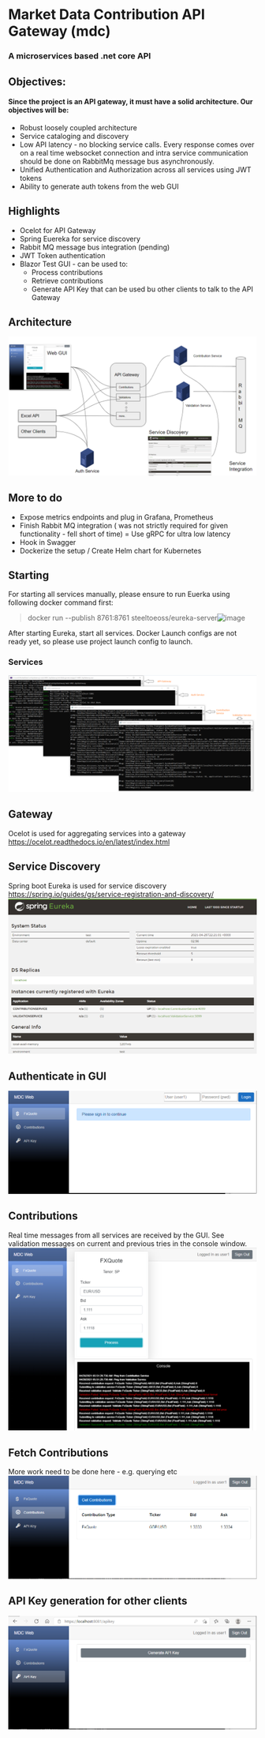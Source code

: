 # Market Data Contribution API Gateway (mdc)
### A microservices based .net core API

## Objectives:
#### Since the project is an API gateway, it must have a solid architecture. Our objectives will be:
* Robust loosely coupled architecture
* Service cataloging and discovery
* Low API latency - no blocking service calls. Every response comes over on a real time websocket connection and intra service communication should be done on RabbitMq message bus asynchronously.
* Unified Authentication and Authorization across all services using JWT tokens
* Ability to generate auth tokens from the web GUI

## Highlights
* Ocelot for API Gateway
* Spring Euereka for service discovery
* Rabbit MQ message bus integration (pending)
* JWT Token authentication
* Blazor Test GUI - can be used to:
  * Process contributions
  * Retrieve contributions
  * Generate API Key that can be used bu other clients to talk to the API Gateway

## Architecture

![Screenshot](doc/Architecture.PNG)

## More to do
* Expose metrics endpoints and plug in Grafana, Prometheus
* Finish Rabbit MQ integration ( was not strictly required for given functionality - fell short of time)
= Use gRPC for ultra low latency
* Hook in Swagger
* Dockerize the setup / Create Helm chart for Kubernetes

## Starting 
For starting all services manually, please ensure to run Euerka using following docker command first:
> docker run --publish 8761:8761 steeltoeoss/eureka-server![image](https://user-images.githubusercontent.com/10363700/116032544-d02e6880-a657-11eb-97d0-ab61663c1c62.png)

After starting Eureka, start all services. Docker Launch configs are not ready yet, so please use project launch config to launch.

### Services
![Screenshot](doc/services.PNG)

## Gateway
Ocelot is used for aggregating services into a gateway https://ocelot.readthedocs.io/en/latest/index.html

## Service Discovery
Spring boot Eureka is used for service discovery https://spring.io/guides/gs/service-registration-and-discovery/
![Screenshot](doc/servicediscovery.PNG)

## Authenticate in GUI
![Screenshot](doc/web0.PNG)

## Contributions
Real time messages from all services are received by the GUI. See validation messages on current and previous tries in the console window.
![Screenshot](doc/web1.PNG)

## Fetch Contributions
More work need to be done here - e.g. querying etc
![Screenshot](doc/web2.PNG)

## API Key generation for other clients
![Screenshot](doc/web3.PNG)

